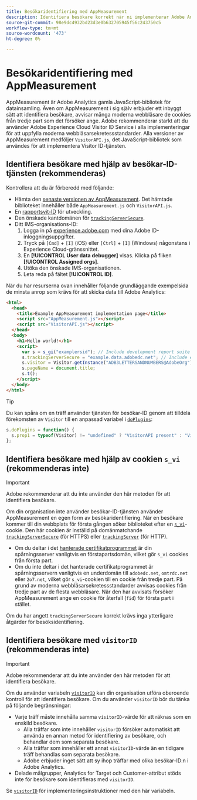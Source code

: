 ```yaml
---
title: Besökaridentifiering med AppMeasurement
description: Identifiera besökare korrekt när ni implementerar Adobe Analytics med AppMeasurement.
source-git-commit: 98e9dc4932bd23d3e0b632705945f56c243750c5
workflow-type: tm+mt
source-wordcount: '473'
ht-degree: 0%

---
```


# Besökaridentifiering med AppMeasurement

AppMeasurement är Adobe Analytics gamla JavaScript-bibliotek för datainsamling. Även om AppMeasurement i sig själv erbjuder ett inbyggt sätt att identifiera besökare, avvisar många moderna webbläsare de cookies från tredje part som det försöker ange. Adobe rekommenderar starkt att du använder Adobe Experience Cloud Visitor ID Service i alla implementeringar för att uppfylla moderna webbläsarsekretessstandarder. Alla versioner av AppMeasurement medföljer `VisitorAPI.js`, det JavaScript-bibliotek som användes för att implementera Visitor ID-tjänsten.

## Identifiera besökare med hjälp av besökar-ID-tjänsten (rekommenderas)

Kontrollera att du är förberedd med följande:

* Hämta den [senaste versionen av AppMeasurement](https://github.com/adobe/appmeasurement). Det hämtade biblioteket innehåller både `AppMeasurement.js` och `VisitorAPI.js`.
* En [rapportsvit-ID](/help/admin/tools/manage-rs/new-rs/new-report-suite.md) för utveckling.
* Den önskade kantdomänen för [`trackingServerSecure`](/help/implement/vars/config-vars/trackingserversecure.md).
* Ditt IMS-organisations-ID:
   1. Logga in på [experience.adobe.com](https://experience.adobe.com) med dina Adobe ID-inloggningsuppgifter.
   1. Tryck på `[Cmd]` + `[I]` (iOS) eller `[Ctrl]` + `[I]` (Windows) någonstans i Experience Cloud-gränssnittet.
   1. En **[!UICONTROL User data debugger]** visas. Klicka på fliken **[!UICONTROL Assigned orgs]**.  
   1. Utöka den önskade IMS-organisationen.
   1. Leta reda på fältet **[!UICONTROL ID]**.

När du har resurserna ovan innehåller följande grundläggande exempelsida de minsta anrop som krävs för att skicka data till Adobe Analytics:

```html
<html>
  <head>
    <title>Example AppMeasurement implementation page</title>
    <script src="AppMeasurement.js"></script>
    <script src="VisitorAPI.js"></script>
  </head>
  <body>
    <h1>Hello world!</h1>
    <script>
      var s = s_gi("examplersid"); // Include development report suite ID here
      s.trackingServerSecure = "example.data.adobedc.net"; // Include edge domain here
      s.visitor = Visitor.getInstance("ADB3LETTERSANDNUMBERS@AdobeOrg"); // Include IMS org ID here
      s.pageName = document.title;
      s.t();
    </script>
  </body>
</html>
```

>[!TIP]
>
>Du kan spåra om en träff använder tjänsten för besökar-ID genom att tilldela förekomsten av `Visitor` till en anpassad variabel i [`doPlugins`](/help/implement/vars/functions/doplugins.md):
>
>```js
>s.doPlugins = function() {
>   s.prop1 = typeof(Visitor) != "undefined" ? "VisitorAPI present" : "VisitorAPI missing";
>};
>```

## Identifiera besökare med hjälp av cookien `s_vi` (rekommenderas inte)

>[!IMPORTANT]
>
>Adobe rekommenderar att du inte använder den här metoden för att identifiera besökare.

Om din organisation inte använder besökar-ID-tjänsten använder AppMeasurement en egen form av besökaridentifiering. När en besökare kommer till din webbplats för första gången söker biblioteket efter en [`s_vi`](https://experienceleague.adobe.com/sv/docs/core-services/interface/data-collection/cookies/analytics)-cookie. Den här cookien är inställd på domänmatchande [`trackingServerSecure`](/help/implement/vars/config-vars/trackingserversecure.md) (för HTTPS) eller [`trackingServer`](/help/implement/vars/config-vars/trackingserver.md) (för HTTP).

* Om du deltar i det [hanterade certifikatprogrammet](https://experienceleague.adobe.com/sv/docs/core-services/interface/data-collection/adobe-managed-cert) är din spårningsserver vanligtvis en förstapartsdomän, vilket gör `s_vi` cookies från första part.
* Om du inte deltar i det hanterade certifikatprogrammet är spårningsservern vanligtvis en underdomän till `adobedc.net`, `omtrdc.net` eller `2o7.net`, vilket gör `s_vi`-cookien till en cookie från tredje part. På grund av moderna webbläsarsekretessstandarder avvisas cookies från tredje part av de flesta webbläsare. När den har avvisats försöker AppMeasurement ange en cookie för återfall (`fid`) för första part i stället.

Om du har angett `trackingServerSecure` korrekt krävs inga ytterligare åtgärder för besöksidentifiering.

## Identifiera besökare med `visitorID` (rekommenderas inte)

>[!IMPORTANT]
>
>Adobe rekommenderar att du inte använder den här metoden för att identifiera besökare.

Om du använder variabeln [`visitorID`](/help/implement/vars/config-vars/visitorid.md) kan din organisation utföra oberoende kontroll för att identifiera besökare. Om du använder `visitorID` bör du tänka på följande begränsningar:

* Varje träff måste innehålla samma `visitorID`-värde för att räknas som en enskild besökare.
   * Alla träffar som inte innehåller `visitorID` försöker automatiskt att använda en annan metod för identifiering av besökare, och behandlar dem som separata besökare.
   * Alla träffar som innehåller ett annat `visitorID`-värde än en tidigare träff behandlas som separata besökare.
   * Adobe erbjuder inget sätt att sy ihop träffar med olika besökar-ID:n i Adobe Analytics.
* Delade målgrupper, Analytics for Target och Customer-attribut stöds inte för besökare som identifieras med `visitorID`.

Se [`visitorID`](/help/implement/vars/config-vars/visitorid.md) för implementeringsinstruktioner med den här variabeln.
